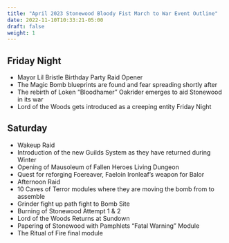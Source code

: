 ```yaml
---
title: "April 2023 Stonewood Bloody Fist March to War Event Outline"
date: 2022-11-10T10:33:21-05:00
draft: false
weight: 1
---
```




## Friday Night

- Mayor Lil Bristle Birthday Party Raid Opener
- The Magic Bomb blueprints are found and fear spreading shortly after
- The rebirth of Loken “Bloodhamer” Oakrider emerges to aid Stonewood in its war
- Lord of the Woods gets introduced as a creeping entity Friday Night 

## Saturday

- Wakeup Raid
- Introduction of the new Guilds System as they have returned during Winter
- Opening of Mausoleum of Fallen Heroes Living Dungeon
- Quest for reforging Foereaver, Faeloin Ironleaf’s weapon for Balor 
- Afternoon Raid
- 10 Caves of Terror modules where they are moving the bomb from to assemble
- Grinder fight up path fight to Bomb Site
- Burning of Stonewood Attempt 1 & 2
- Lord of the Woods Returns at Sundown
- Papering of Stonewood with Pamphlets “Fatal Warning” Module
- The Ritual of Fire final module
